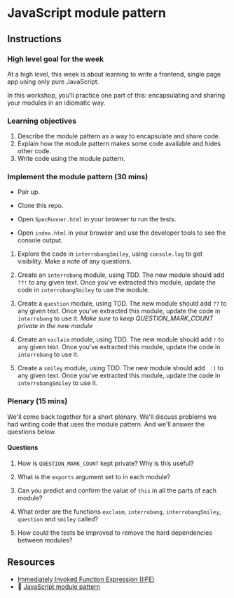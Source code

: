 # JavaScript module pattern

## Instructions

### High level goal for the week

At a high level, this week is about learning to write a frontend, single page app using only pure JavaScript.

In this workshop, you'll practice one part of this: encapsulating and sharing your modules in an idiomatic way.

### Learning objectives

1. Describe the module pattern as a way to encapsulate and share code.
2. Explain how the module pattern makes some code available and hides other code.
3. Write code using the module pattern.

### Implement the module pattern (30 mins)

* Pair up.

* Clone this repo.

* Open `SpecRunner.html` in your browser to run the tests.

* Open `index.html` in your browser and use the developer tools to see the console output.

1. Explore the code in `interrobangSmiley`, using `console.log` to get visibility. Make a note of any questions.

2. Create an `interrobang` module, using TDD. The new module should add `??!` to any given text. Once you've extracted this module, update the code in `interrobangSmiley` to use the module.

3. Create a `question` module, using TDD. The new module should add `??` to any given text. Once you've extracted this module, update the code in `interrobang` to use it. *Make sure to keep QUESTION_MARK_COUNT private in the new module*

4. Create an `exclaim` module, using TDD. The new module should add `!` to any given text. Once you've extracted this module, update the code in `interrobang` to use it.

5. Create a `smiley` module, using TDD. The new module should add ` :)` to any given text. Once you've extracted this module, update the code in `interrobangSmiley` to use it.

### Plenary (15 mins)

We'll come back together for a short plenary.  We'll discuss problems we had writing code that uses the module pattern. And we'll answer the questions below.

#### Questions

1. How is `QUESTION_MARK_COUNT` kept private? Why is this useful?

2. What is the `exports` argument set to in each module?

3. Can you predict and confirm the value of `this` in all the parts of each module?

4. What order are the functions `exclaim`, `interrobang`, `interrobangSmiley`, `question` and `smiley` called?

5. How could the tests be improved to remove the hard dependencies between modules?

## Resources

* [Immediately Invoked Function Expression (IIFE)](http://stackoverflow.com/questions/8228281/what-is-the-function-construct-in-javascript)
* :pill: [JavaScript module pattern](https://github.com/makersacademy/course/blob/master/pills/javascript_module_pattern.md)
